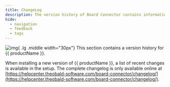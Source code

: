 ```yaml
---
title: ChangeLog
description: The version history of Board Connector contains information about critical and breaking changes.
hide:
  - navigation
  - feedback
  - tags
---
```


![img](./assets/images/logos/theo-thumbs.png){ .lg .middle width="30px"} This section contains a version history for {{ productName }}.


When installing a new version of {{ productName }}, a list of recent changes is available in the setup.
The complete changelog is only available online at [https://helpcenter.theobald-software.com/board-connector/changelog/](https://helpcenter.theobald-software.com/board-connector/changelog/).


